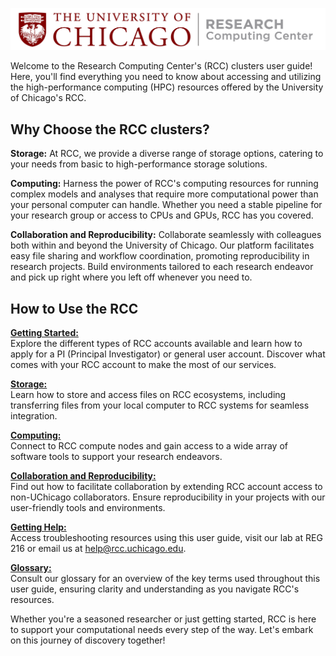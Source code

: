 <p align='center'>
<img src='img/rcc_logo.png'
width='650'
alt='Research Computing Center logo'/>
</p>
Welcome to the Research Computing Center's (RCC) clusters user guide! Here, you'll find everything you need to know about accessing and utilizing the high-performance computing (HPC) resources offered by the University of Chicago's RCC.

## Why Choose the RCC clusters?

**Storage:** 
At RCC, we provide a diverse range of storage options, catering to your needs from basic to high-performance storage solutions.

**Computing:** 
Harness the power of RCC's computing resources for running complex models and analyses that require more computational power than your personal computer can handle. Whether you need a stable pipeline for your research group or access to CPUs and GPUs, RCC has you covered.

**Collaboration and Reproducibility:** 
Collaborate seamlessly with colleagues both within and beyond the University of Chicago. Our platform facilitates easy file sharing and workflow coordination, promoting reproducibility in research projects. Build environments tailored to each research endeavor and pick up right where you left off whenever you need to.

## How to Use the RCC

<a href='101/accounts.md' target='_blank'>**Getting Started:**</a>  
Explore the different types of RCC accounts available and learn how to apply for a PI (Principal Investigator) or general user account. Discover what comes with your RCC account to make the most of our services. 

<a href='101/connecting.md' target='_blank'>**Storage:**</a>    
Learn how to store and access files on RCC ecosystems, including transferring files from your local computer to RCC systems for seamless integration.

<a href='101/ecosystems.md' target='_blank'>**Computing:**</a>  
Connect to RCC compute nodes and gain access to a wide array of software tools to support your research endeavors.

<a href='connecting.md' target='_blank'>**Collaboration and Reproducibility:**</a>  
Find out how to facilitate collaboration by extending RCC account access to non-UChicago collaborators. Ensure reproducibility in your projects with our user-friendly tools and environments.

<a href='https://rcc.uchicago.edu/support-and-services/consulting-and-technical-support' target='_blank'>**Getting Help:**</a>  
Access troubleshooting resources using this user guide, visit our lab at REG 216 or email us at help@rcc.uchicago.edu. 

<a href='101/glossary.md' target='_blank'>**Glossary:**</a>  
Consult our glossary for an overview of the key terms used throughout this user guide, ensuring clarity and understanding as you navigate RCC's resources. 

Whether you're a seasoned researcher or just getting started, RCC is here to support your computational needs every step of the way. Let's embark on this journey of discovery together! 